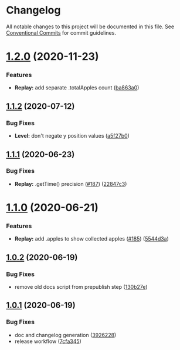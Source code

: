 # Changelog

All notable changes to this project will be documented in this file. See
[Conventional Commits](https://conventionalcommits.org) for commit guidelines.

# [1.2.0](https://github.com/elmadev/elmajs/compare/v1.1.2...v1.2.0) (2020-11-23)


### Features

* **Replay:** add separate .totalApples count ([ba863a0](https://github.com/elmadev/elmajs/commit/ba863a017448f2063b7049478af780fc4d5c8f9a))

## [1.1.2](https://github.com/elmadev/elmajs/compare/v1.1.1...v1.1.2) (2020-07-12)


### Bug Fixes

* **Level:** don't negate y position values ([a5f27b0](https://github.com/elmadev/elmajs/commit/a5f27b06713162c8323ee84ec35f1c9472ac9bfd))

## [1.1.1](https://github.com/elmadev/elmajs/compare/v1.1.0...v1.1.1) (2020-06-23)


### Bug Fixes

* **Replay:** .getTime() precision ([#187](https://github.com/elmadev/elmajs/issues/187)) ([22847c3](https://github.com/elmadev/elmajs/commit/22847c31894782127e1d12adb99d6a8c475a1a8a))

# [1.1.0](https://github.com/elmadev/elmajs/compare/v1.0.2...v1.1.0) (2020-06-21)


### Features

* **Replay:** add .apples to show collected apples ([#185](https://github.com/elmadev/elmajs/issues/185)) ([5544d3a](https://github.com/elmadev/elmajs/commit/5544d3af3493763f3d9e4dbbb94d893130248886))

## [1.0.2](https://github.com/elmadev/elmajs/compare/v1.0.1...v1.0.2) (2020-06-19)


### Bug Fixes

* remove old docs script from prepublish step ([130b27e](https://github.com/elmadev/elmajs/commit/130b27e5c535abfbfc86841204a9bc449e07b437))

## [1.0.1](https://github.com/elmadev/elmajs/compare/v1.0.0...v1.0.1) (2020-06-19)


### Bug Fixes

* doc and changelog generation ([3926228](https://github.com/elmadev/elmajs/commit/392622853ce70a6759866b2a37fb364e247493de))
* release workflow ([7cfa345](https://github.com/elmadev/elmajs/commit/7cfa3455095a87dd9092ec36056ff75116650170))
